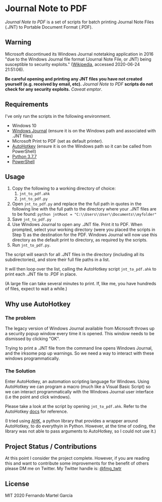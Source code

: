 # Journal Note to PDF

*Journal Note to PDF* is a set of scripts for batch printing Journal Note Files (.JNT) to Portable Document Format (.PDF).

## Warning

Microsoft discontinued its Windows Journal notetaking application in 2016 "due to the Windows Journal file format (Journal Note File, or JNT) being susceptible to security exploits." ([Wikipedia](https://en.wikipedia.org/wiki/Windows_Journal), accessed 2020-06-24 21:51:06).

**Be careful opening and printing any JNT files you have not created yourself (e.g. received by email, etc).**  *Journal Note to PDF* **scripts do not check for any security exploits.** _Caveat emptor_.

## Requirements

I've only run the scripts in the following environment.

- Windows 10
- [Windows Journal](https://www.microsoft.com/en-us/download/details.aspx?id=53003) (ensure it is on the Windows path and associated with .JNT files)
- Microsoft Print to PDF (set as default printer).
- [AutoHotkey](https://www.autohotkey.com/) (ensure it is on the Windows path so it can be called from PowerShell)
- [Python 3.7.7](https://www.python.org/downloads/release/python-377/)
- [PowerShell](https://docs.microsoft.com/en-us/powershell/scripting/overview?view=powershell-7)

## Usage

1. Copy the following to a working directory of choice:
   1. `jnt_to_pdf.ahk`
   2. `jnt_to_pdf.py`
2. Open `jnt_to_pdf.py` and replace the the full path in quotes in the following line with the full path to the directory where your .JNT files are to be found: `python
jntRoot = "C:\\Users\\User\\Documents\\myfolder"`
3. Save `jnt_to_pdf.py`
4. Use Windows Journal to open any .JNT file.  Print it to PDF.  When prompted, select your working directory (were you placed the scripts in Step 1) as the destination for the PDF. Windows Journal will now use this directory as the default print to directory, as required by the scripts.
5. Run `jnt_to_pdf.py`.

The script will search for all .JNT files in the directory (including all its subdirectories), and store their full file paths in a list.  

It will then loop over the list, calling the AutoHotkey script `jnt_to_pdf.ahk` to print each .JNT file to .PDF in place.

(A large file can take several minutes to print.  If, like me, you have hundreds of files, expect to wait a while.)

## Why use AutoHotkey

### The problem

The legacy version of Windows Journal available from Microsoft throws up a security popup window every time it is opened.  This window needs to be dismissed by clicking "OK".  

Trying to print a .JNT file from the command line opens Windows Journal, and the irksome pop up warnings.  So we need a way  to interact with these windows programmatically.

### The Solution

Enter AutoHotkey, an automation scripting language for Windows.  Using AutoHotkey we can program a macro (much like a Visual Basic Script) so we can interact programmatically with the Windows Journal user interface (i.e the point and click windows). 

Please take a look at the script by opening `jnt_to_pdf.ahk`.  Refer to the AutoHotkey [docs](https://www.autohotkey.com/docs/AutoHotkey.htm) for reference.

(I tried using [AHK](https://pypi.org/project/ahk/), a python library that provides a wrapper around AutoHotkey, to do everythyin in Python.  However, at the time of coding, the library was not able to pass arguments to AutoHotkey, so I could not use it.)

## Project Status / Contributions

At this point I consider  the project complete. However, if you are reading this and want to contribute some improvements for the benefit of others please DM me on Twitter.  My Twitter handle is: [@fmg_twtr](https://twitter.com/fmg_twtr?lang=en)

## License

MIT 2020 Fernando Martel García

